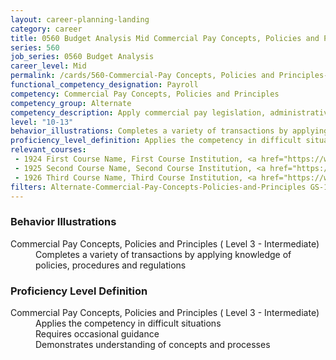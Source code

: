 ```yaml
---
layout: career-planning-landing
category: career
title: 0560 Budget Analysis Mid Commercial Pay Concepts, Policies and Principles
series: 560
job_series: 0560 Budget Analysis
career_level: Mid
permalink: /cards/560-Commercial-Pay Concepts, Policies and Principles-Mid
functional_competency_designation: Payroll
competency: Commercial Pay Concepts, Policies and Principles
competency_group: Alternate
competency_description: Apply commercial pay legislation, administrative and regulatory requirements, laws and policies governing commercial pay activities and processes
level: "10-13"
behavior_illustrations: Completes a variety of transactions by applying knowledge of policies, procedures and regulations
proficiency_level_definition: Applies the competency in difficult situations ? Requires occasional guidance ? Demonstrates understanding of concepts and processes
relevant_courses: 
 - 1924 First Course Name, First Course Institution, <a href="https://www.cfo.gov">www.cfo.gov</a>
 - 1925 Second Course Name, Second Course Institution, <a href="https://www.cfo.gov">www.cfo.gov</a>
 - 1926 Third Course Name, Third Course Institution, <a href="https://www.cfo.gov">www.cfo.gov</a>
filters: Alternate-Commercial-Pay-Concepts-Policies-and-Principles GS-10-13 series-0560
---
```


<div class="desktop:grid-col-6 margin-y-205">
  <div class="border-top-05 bg-white padding-2 shadow-5 height-full members-hover border-1px border-gray-30 border-top-orange radius-lg">
    <h3>Behavior Illustrations</h3>
    <dl class="text-base"><dt>Commercial Pay Concepts, Policies and Principles ( Level 3 - Intermediate)</dt><dd>Completes a variety of transactions by applying knowledge of policies, procedures and regulations</dd></dl>
  </div>
</div>
<div class="desktop:grid-col-6 margin-y-205">
  <div class="border-top-05 bg-white padding-2 shadow-5 height-full members-hover border-1px border-gray-30 border-top-orange radius-lg">
    <h3>Proficiency Level Definition</h3>
    <dl class="text-base"><dt>Commercial Pay Concepts, Policies and Principles ( Level 3 - Intermediate)</dt><dd>Applies the competency in difficult situations </dd><dd> Requires occasional guidance </dd><dd> Demonstrates understanding of concepts and processes</dd></dl>
  </div>
</div>
